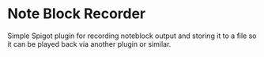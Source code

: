 # Note Block Recorder

Simple Spigot plugin for recording noteblock output and storing it to a file so it can be played back via another plugin
or similar.